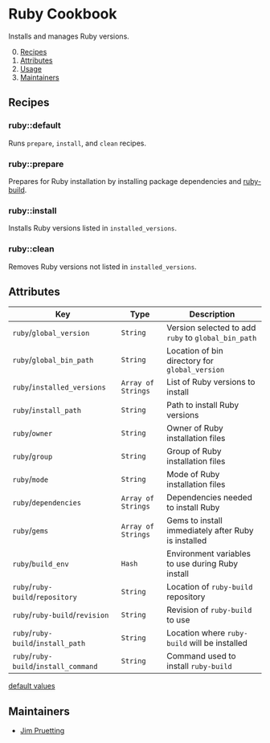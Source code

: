 # Ruby Cookbook

Installs and manages Ruby versions.

0. [Recipes](#recipes)
0. [Attributes](#attributes)
0. [Usage](#usage)
0. [Maintainers](#maintainers)

## Recipes

### ruby::default

Runs `prepare`, `install`, and `clean` recipes.

### ruby::prepare

Prepares for Ruby installation by installing package dependencies and [ruby-build][ruby-build].

### ruby::install

Installs Ruby versions listed in `installed_versions`.

### ruby::clean

Removes Ruby versions not listed in `installed_versions`.

## Attributes

| Key | Type | Description |
|-----|------|-------------|
| `ruby`/`global_version` | `String` | Version selected to add `ruby` to `global_bin_path` |
| `ruby`/`global_bin_path` | `String` | Location of bin directory for `global_version` |
| `ruby`/`installed_versions` | `Array of Strings` | List of Ruby versions to install |
| `ruby`/`install_path` | `String` | Path to install Ruby versions |
| `ruby`/`owner` | `String` | Owner of Ruby installation files |
| `ruby`/`group` | `String` | Group of Ruby installation files |
| `ruby`/`mode` | `String` | Mode of Ruby installation files |
| `ruby`/`dependencies` | `Array of Strings` | Dependencies needed to install Ruby |
| `ruby`/`gems` | `Array of Strings` | Gems to install immediately after Ruby is installed |
| `ruby`/`build_env` | `Hash` | Environment variables to use during Ruby install |
| `ruby`/`ruby-build`/`repository` | `String` | Location of `ruby-build` repository  |
| `ruby`/`ruby-build`/`revision` | `String` | Revision of `ruby-build` to use |
| `ruby`/`ruby-build`/`install_path` | `String` | Location where `ruby-build` will be installed |
| `ruby`/`ruby-build`/`install_command` | `String` | Command used to install `ruby-build` |

[default values](attributes/default.rb)

## Maintainers

* [Jim Pruetting](https://github.com/jpruetting)
 
[ruby-build]: https://github.com/sstephenson/ruby-build
